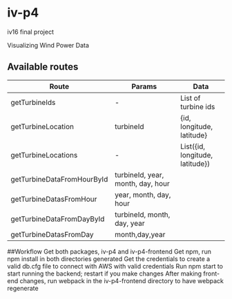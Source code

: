 # iv-p4
iv16 final project

Visualizing Wind Power Data

## Available routes
|Route|Params|Data|
|-----|----|------|
|getTurbineIds|-|List of turbine ids |
|getTurbineLocation|turbineId| {id, longitude, latitude}|
|getTurbineLocations|-|List({id, longitude, latitude})
|getTurbineDataFromHourById|turbineId, year, month, day, hour|
|getTurbineDatasFromHour|year, month, day, hour|
|getTurbineDataFromDayById|turbineId, month, day, year|
|getTurbineDatasFromDay|month,day,year|


##Workflow
Get both packages, iv-p4 and iv-p4-frontend
Get npm, run npm install in both directories generated
Get the credentials to create a valid db.cfg file to connect with AWS with valid credentials
Run npm start to start running the backend; restart if you make changes
After making front-end changes, run webpack in the iv-p4-frontend directory to have webpack regenerate
